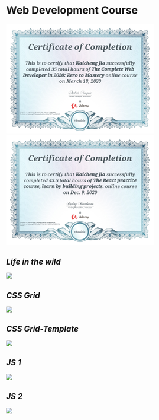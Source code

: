 # Web Development Course

<img src="https://github.com/Kaicheng1995/CS_Intro/blob/master/Certificates/Web.png" width=400> <img src="https://github.com/Kaicheng1995/CS_Intro/blob/master/Certificates/React.jpg" width=400>

## ***Life in the wild***
<img src="https://github.com/Kaicheng1995/CS_Intro/tree/master/Web%20Development%20Camp/img/wild.png" width=400>

## ***CSS Grid***
<img src="https://github.com/Kaicheng1995/CS_Intro/tree/master/Web%20Development%20Camp/img/grid.png" width=400>

## ***CSS Grid-Template***
<img src="https://github.com/Kaicheng1995/CS_Intro/tree/master/Web%20Development%20Camp/img/template.png" width=400>

## ***JS 1***
<img src="https://github.com/Kaicheng1995/CS_Intro/tree/master/Web%20Development%20Camp/img/JS 1.png" width=350>

## ***JS 2***
<img src="https://github.com/Kaicheng1995/CS_Intro/tree/master/Web%20Development%20Camp/img/JS 2.png" width=400>
